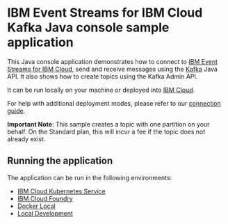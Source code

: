 # IBM Event Streams for IBM Cloud Kafka Java console sample application
This Java console application demonstrates how to connect to [IBM Event Streams for IBM Cloud](https://console.ng.bluemix.net/docs/services/EventStreams/index.html), send and receive messages using the [Kafka](https://kafka.apache.org) Java API. It also shows how to create topics using the Kafka Admin API.

It can be run locally on your machine or deployed into [IBM Cloud](https://console.ng.bluemix.net/).

For help with additional deployment modes, please refer to our [connection guide](https://console.bluemix.net/docs/services/EventStreams/eventstreams127.html#connecting).

__Important Note__: This sample creates a topic with one partition on your behalf. On the Standard plan, this will incur a fee if the topic does not already exist.

## Running the application

The application can be run in the following environments:

* [IBM Cloud Kubernetes Service](./docs/Kubernetes_Service.md) 
* [IBM Cloud Foundry](./docs/Cloud_Foundry.md)
* [Docker Local](./docs/Docker_Local.md)
* [Local Development](./docs/Local.md)


